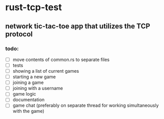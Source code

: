 # rust-tcp-test
## network tic-tac-toe app that utilizes the TCP protocol

<!-- ### made mainly to learn rust -->

### todo:
- [ ] move contents of common.rs to separate files
- [ ] tests
- [ ] showing a list of current games
- [ ] starting a new game
- [ ] joining a game
- [ ] joining with a username
- [ ] game logic
- [ ] documentation
- [ ] game chat (preferably on separate thread for working simultaneously with the game)
